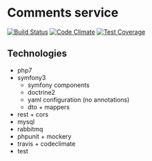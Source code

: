 # Comments service

[![Build Status](https://travis-ci.org/microservices-playground/api-comments.svg?branch=master)](https://travis-ci.org/microservices-playground/api-comments)
[![Code Climate](https://codeclimate.com/github/microservices-playground/api-comments/badges/gpa.svg)](https://codeclimate.com/github/microservices-playground/api-comments)
[![Test Coverage](https://codeclimate.com/github/microservices-playground/api-comments/badges/coverage.svg)](https://codeclimate.com/github/microservices-playground/api-comments/coverage)

## Technologies

- php7
- symfony3
    * symfony components
    * doctrine2
    * yaml configuration (no annotations)
    * dto + mappers
- rest + cors
- mysql
- rabbitmq
- phpunit + mockery
- travis + codeclimate
- test
